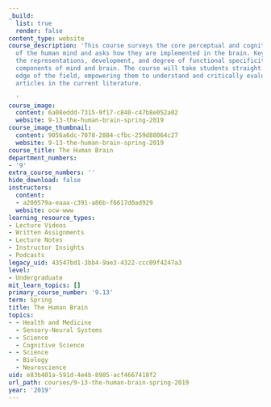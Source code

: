 ```yaml
---
_build:
  list: true
  render: false
content_type: website
course_description: 'This course surveys the core perceptual and cognitive abilities
  of the human mind and asks how they are implemented in the brain. Key themes include
  the representations, development, and degree of functional specificity of these
  components of mind and brain. The course will take students straight to the cutting
  edge of the field, empowering them to understand and critically evaluate empirical
  articles in the current literature.

  '
course_image:
  content: 6a08eddd-7315-9f17-c840-c47b8e052a02
  website: 9-13-the-human-brain-spring-2019
course_image_thumbnail:
  content: 9056a6dc-7078-2884-cfbc-259d88064c27
  website: 9-13-the-human-brain-spring-2019
course_title: The Human Brain
department_numbers:
- '9'
extra_course_numbers: ''
hide_download: false
instructors:
  content:
  - a200579a-eaaa-c391-a86b-f6617d0ad929
  website: ocw-www
learning_resource_types:
- Lecture Videos
- Written Assignments
- Lecture Notes
- Instructor Insights
- Podcasts
legacy_uid: 43547bd1-3bb4-9ae3-4322-ccc09f4247a3
level:
- Undergraduate
mit_learn_topics: []
primary_course_number: '9.13'
term: Spring
title: The Human Brain
topics:
- - Health and Medicine
  - Sensory-Neural Systems
- - Science
  - Cognitive Science
- - Science
  - Biology
  - Neuroscience
uid: e83b401a-591d-4e4b-8985-acf4667418f2
url_path: courses/9-13-the-human-brain-spring-2019
year: '2019'
---
```

